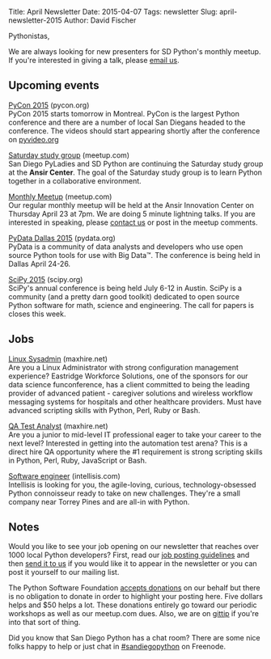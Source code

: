 Title: April Newsletter
Date: 2015-04-07
Tags: newsletter
Slug: april-newsletter-2015
Author: David Fischer


Pythonistas,

We are always looking for new presenters for SD Python's monthly meetup.
If you're interested in giving a talk, please [email us][].

[email us]: mailto:sandiegopython-organizers@googlegroups.com


Upcoming events
---------------


[PyCon 2015][] (pycon.org) <br />
PyCon 2015 starts tomorrow in Montreal. PyCon is the largest Python
conference and there are a number of local San Diegans headed to the
conference. The videos should start appearing shortly after the
conference on [pyvideo.org][]

[PyCon 2015]: https://us.pycon.org/2015/
[pyvideo.org]: http://pyvideo.org/


[Saturday study group][saturday-meetup] (meetup.com) <br />
San Diego PyLadies and SD Python are continuing the Saturday study group
at the **Ansir Center**. The goal of the Saturday study group is to learn Python
together in a collaborative environment.

[saturday-meetup]: http://www.meetup.com/pythonsd/events/221385921/


[Monthly Meetup][] (meetup.com) <br />
Our regular monthly meetup will be held at the Ansir Innovation Center on
Thursday April 23 at 7pm. We are doing 5 minute lightning talks. If you
are interested in speaking, please [contact us][] or post in the meetup
comments.

[Monthly Meetup]: http://www.meetup.com/pythonsd/events/220848350/
[contact us]: mailto:sandiegopython-organizers@googlegroups.com


[PyData Dallas 2015][] (pydata.org) <br />
PyData is a community of data analysts and developers who use open source
Python tools for use with Big Data&#8482;. The conference is being held in
Dallas April 24-26.

[PyData Dallas 2015]: http://pydata.org/dal2015/


[SciPy 2015][] (scipy.org) <br />
SciPy's annual conference is being held July 6-12 in Austin. SciPy is a
community (and a pretty darn good toolkit) dedicated to open source Python
software for math, science and engineering. The call for papers is closes
this week.

[SciPy 2015]: http://www.scipy2015.scipy.org/


Jobs
----

[Linux Sysadmin][] (maxhire.net) <br />
Are you a Linux Administrator with strong configuration management experience?
Eastridge Workforce Solutions, one of the sponsors for our data science
funconference, has a client committed to being the leading provider of
advanced patient - caregiver solutions and wireless workflow messaging
systems for hospitals and other healthcare providers. Must have advanced
scripting skills with Python, Perl, Ruby or Bash.

[Linux Sysadmin]: http://www.maxhire.net/cp/JobPrintPreview.aspx?jobid=43424


[QA Test Analyst][] (maxhire.net) <br />
Are you a junior to mid-level IT professional eager to take your career
to the next level? Interested in getting into the automation test arena?
This is a direct hire QA opportunity where the #1 requirement is strong
scripting skills in Python, Perl, Ruby, JavaScript or Bash.

[QA Test Analyst]: http://www.maxhire.net/cp/JobPrintPreview.aspx?jobid=43873


[Software engineer][software-engineer] (intellisis.com) <br />
Intellisis is looking for you, the agile-loving, curious, technology-obsessed
Python connoisseur ready to take on new challenges. They're a small company
near Torrey Pines and are all-in with Python.

[software-engineer]: http://www.intellisis.com/jobs.php


Notes
-----


Would you like to see your job opening on our newsletter that reaches over
1000 local Python developers? First, read our
[job posting guidelines][job-guidelines] and then [send it to us][send-it]
if you would like it to appear in the newsletter or you can post it
yourself to our mailing list.

The Python Software Foundation [accepts donations][accepts-donations] on our
behalf but there is no obligation to donate in order to highlight your
posting here. Five dollars helps and $50 helps a lot. These donations entirely
go toward our periodic workshops as well as our meetup.com dues.
Also, we are on [gittip][] if you're into that sort of thing.

[send-it]: mailto:sandiegopython-organizers@googlegroups.com
[job-guidelines]: http://pythonsd.org/pages/job-posting-guidelines.html
[accepts-donations]: https://psfmember.org/civicrm/contribute/transact?reset=1&id=9
[gittip]: https://www.gittip.com/sandiegopython/


Did you know that San Diego Python has a chat room? There are some nice
folks happy to help or just chat in [#sandiegopython][irc] on Freenode.

[irc]: http://pythonsd.org/pages/chat-room.html
